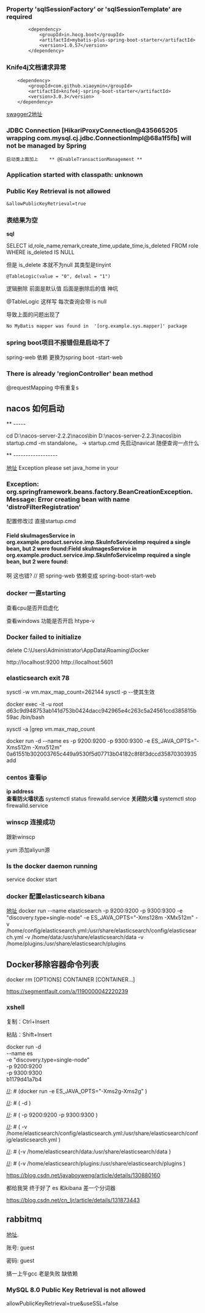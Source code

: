 ### Property 'sqlSessionFactory' or 'sqlSessionTemplate' are required
```pom
        <dependency>
            <groupId>in.hocg.boot</groupId>
            <artifactId>mybatis-plus-spring-boot-starter</artifactId>
            <version>1.0.57</version>
        </dependency>
```


### Knife4j文档请求异常
        <dependency>
            <groupId>com.github.xiaoymin</groupId>
            <artifactId>knife4j-spring-boot-starter</artifactId>
            <version>3.0.3</version>
        </dependency>

[swagger2地址](http://localhost:8201/doc.html#/home)

### JDBC Connection [HikariProxyConnection@435665205 wrapping com.mysql.cj.jdbc.ConnectionImpl@68a1f5fb] will not be managed by Spring
 `启动类上面加上    ** @EnableTransactionManagement **
 `


### Application started with classpath: unknown


### Public Key Retrieval is not allowed
 `&allowPublicKeyRetrieval=true`



### 表结果为空
 **sql**

 SELECT id,role_name,remark,create_time,update_time,is_deleted FROM role WHERE is_deleted IS NULL

但是 is_delete 本就不为null 其类型是tinyint

    @TableLogic(value = "0", delval = "1")
   逻辑删除 前面是默认值   后面是删除后的值
神坑

@TableLogic 这样写 每次查询会带  is null

导致上面的问题出现了


 `No MyBatis mapper was found in 
'[org.example.sys.mapper]' package
 `
 

### spring boot项目不报错但是启动不了
spring-web 依赖 更换为spring boot -start-web


### There is already 'regionController' bean method


@requestMapping 中有重复s
## nacos 如何启动
** -----

cd D:\nacos-server-2.2.2\nacos\bin  D:\nacos-server-2.2.3\nacos\bin
startup.cmd -m standalone。  -> startup.cmd   先启动navicat 随便查询一点什么 


** ------------------

[地址](http://localhost:8848/nacos/)
Exception please set java_home in your

### Exception: org.springframework.beans.factory.BeanCreationException. Message: Error creating bean with name 'distroFilterRegistration'

配置修改过 直接startup.cmd  


#### Field skuImagesService in org.example.product.service.imp.SkuInfoServiceImp required a single bean, but 2 were found:Field skuImagesService in org.example.product.service.imp.SkuInfoServiceImp required a single bean, but 2 were found:
啊  这也错?  //
把 spring-web 依赖变成 spring-boot-start-web


### docker 一直starting 

查看cpu是否开启虚化

查看windows 功能是否开启 htype-v


###  Docker failed to initialize
delete C:\Users\Administrator\AppData\Roaming\Docker 


http://localhost:9200
http://localhost:5601


### elasticsearch exit 78
sysctl -w vm.max_map_count=262144
sysctl ‐p --使其生效

docker exec -it -u root d63c9d948753ab141d753b0424dacc942965e4c263c5a24561ccd385815b59ac /bin/bash

sysctl -a |grep vm.max_map_count

docker run -d --name es -p 9200:9200 -p 9300:9300 -e ES_JAVA_OPTS="-Xms512m -Xmx512m" 0a61551b302003765c449a9530f5d07713b04182c8f8f3dccd35870303935add


### centos 查看ip 
**ip address**  
**查看防火墙状态** systemctl status firewalld.service
**关闭防火墙** systemctl stop firewalld.service

### winscp 连接成功
跟新winscp

yum 添加aliyun源

### Is the docker daemon running 
service docker start

### docker 配置elasticsearch kibana
[地址](https://zhuanlan.zhihu.com/p/610935604)
docker run --name elasticsearch -p 9200:9200 -p 9300:9300 -e "discovery.type=single-node"
-e ES_JAVA_OPTS="-Xms128m -XMx512m" -v /home/config/elasticsearch.yml:/usr/share/elasticsearch/config/elasticsearch.yml
-v /home/data:/usr/share/elasticsearch/data -v /home/plugins:/usr/share/elasticsearch/plugins

## Docker移除容器命令列表

docker rm [OPTIONS] CONTAINER [CONTAINER...]

https://segmentfault.com/a/1190000042220239
### xshell
复制：Ctrl+Insert

粘贴：Shift+Insert

docker run -d \
--name es \
-e "discovery.type=single-node" \
-p 9200:9200 \
-p 9300:9300 \
b1179d41a7b4




[//]: # (docker run -e ES_JAVA_OPTS="-Xms2g-Xms2g" \)

[//]: # (   -d \)

[//]: # (   -p 9200:9200 -p 9300:9300  \)

[//]: # (   -v /home/elasticsearch/config/elasticsearch.yml:/usr/share/elasticsearch/config/elasticsearch.yml \)

[//]: # (-v /home/elasticsearch/data:/usr/share/elasticsearch/data \)

[//]: # (-v /home/elasticsearch/plugins:/usr/share/elasticsearch/plugins \)

[//]: # (   -v /root/ES/data:/usr/share/elasticsearch/data  --name ES b1179d41a7b4 )

https://blog.csdn.net/javaboyweng/article/details/130880160


都给我哭 终于好了 es 和kibana 差一个分词器

https://blog.csdn.net/cn_ljr/article/details/131873443


## rabbitmq
[地址](http://localhost:15672).

账号: guest

密码: guest


搞一上午gcc 老是失败 缺依赖


### MySQL 8.0 Public Key Retrieval is not allowed
allowPublicKeyRetrieval=true&useSSL=false